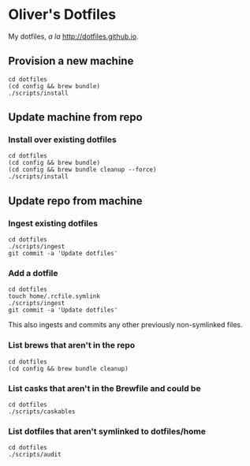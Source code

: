 # Oliver's Dotfiles

My dotfiles, _a la_ <http://dotfiles.github.io>.

## Provision a new machine

```shell
cd dotfiles
(cd config && brew bundle)
./scripts/install
```

## Update machine from repo

### Install over existing dotfiles

```shell
cd dotfiles
(cd config && brew bundle)
(cd config && brew bundle cleanup --force)
./scripts/install
```

## Update repo from machine

### Ingest existing dotfiles

```shell
cd dotfiles
./scripts/ingest
git commit -a 'Update dotfiles'
```

### Add a dotfile

```shell
cd dotfiles
touch home/.rcfile.symlink
./scripts/ingest
git commit -a 'Update dotfiles'
```

This also ingests and commits any other previously non-symlinked files.

### List brews that aren't in the repo

```shell
cd dotfiles
(cd config && brew bundle cleanup)
```

### List casks that aren't in the Brewfile and could be

```shell
cd dotfiles
./scripts/caskables
```

### List dotfiles that aren't symlinked to dotfiles/home

```shell
cd dotfiles
./scripts/audit
```
